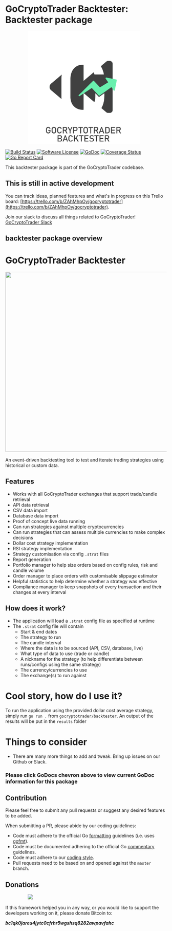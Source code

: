 # GoCryptoTrader Backtester: Backtester package

<img src="https://github.com/gloriousCode/gocryptotrader/blob/backscratcher/backtester/common/backtester.png?raw=true" width="350px" height="350px" hspace="70">


[![Build Status](https://travis-ci.org/thrasher-corp/gocryptotrader.svg?branch=master)](https://travis-ci.org/thrasher-corp/gocryptotrader)
[![Software License](https://img.shields.io/badge/License-MIT-orange.svg?style=flat-square)](https://github.com/thrasher-corp/gocryptotrader/blob/master/LICENSE)
[![GoDoc](https://godoc.org/github.com/thrasher-corp/gocryptotrader?status.svg)](https://godoc.org/github.com/thrasher-corp/gocryptotrader/backtester)
[![Coverage Status](http://codecov.io/github/thrasher-corp/gocryptotrader/coverage.svg?branch=master)](http://codecov.io/github/thrasher-corp/gocryptotrader?branch=master)
[![Go Report Card](https://goreportcard.com/badge/github.com/thrasher-corp/gocryptotrader)](https://goreportcard.com/report/github.com/thrasher-corp/gocryptotrader)


This backtester package is part of the GoCryptoTrader codebase.

## This is still in active development

You can track ideas, planned features and what's in progress on this Trello board: [https://trello.com/b/ZAhMhpOy/gocryptotrader](https://trello.com/b/ZAhMhpOy/gocryptotrader).

Join our slack to discuss all things related to GoCryptoTrader! [GoCryptoTrader Slack](https://join.slack.com/t/gocryptotrader/shared_invite/enQtNTQ5NDAxMjA2Mjc5LTc5ZDE1ZTNiOGM3ZGMyMmY1NTAxYWZhODE0MWM5N2JlZDk1NDU0YTViYzk4NTk3OTRiMDQzNGQ1YTc4YmRlMTk)

## backtester package overview

# GoCryptoTrader Backtester

<img src="https://i.imgur.com/PUtldvs.png" width="560px" height="560px">

An event-driven backtesting tool to test and iterate trading strategies using historical or custom data.


## Features
- Works with all GoCryptoTrader exchanges that support trade/candle retrieval
- API data retrieval
- CSV data import
- Database data import
- Proof of concept live data running
- Can run strategies against multiple cryptocurrencies
- Can run strategies that can assess multiple currencies to make complex decisions
- Dollar cost strategy implementation
- RSI strategy implementation
- Strategy customisation via config `.strat` files
- Report generation
- Portfolio manager to help size orders based on config rules, risk and candle volume
- Order manager to place orders with customisable slippage estimator
- Helpful statistics to help determine whether a strategy was effective
- Compliance manager to keep snapshots of every transaction and their changes at every interval

## How does it work?
- The application will load a `.strat` config file as specified at runtime
- The `.strat` config file will contain
  - Start & end dates
  - The strategy to run
  - The candle interval
  - Where the data is to be sourced (API, CSV, database, live)
  - What type of data to use (trade or candle)
  - A nickname for the strategy (to help differentiate between runs/configs using the same strategy)
  - The currency/currencies to use
  - The exchange(s) to run against

# Cool story, how do I use it?
To run the application using the provided dollar cost average strategy, simply run `go run .` from `gocryptotrader/backtester`. An output of the results will be put in the `results` folder


# Things to consider
- There are many more things to add and tweak. Bring up issues on our Github or Slack.



### Please click GoDocs chevron above to view current GoDoc information for this package

## Contribution

Please feel free to submit any pull requests or suggest any desired features to be added.

When submitting a PR, please abide by our coding guidelines:

+ Code must adhere to the official Go [formatting](https://golang.org/doc/effective_go.html#formatting) guidelines (i.e. uses [gofmt](https://golang.org/cmd/gofmt/)).
+ Code must be documented adhering to the official Go [commentary](https://golang.org/doc/effective_go.html#commentary) guidelines.
+ Code must adhere to our [coding style](https://github.com/thrasher-corp/gocryptotrader/blob/master/doc/coding_style.md).
+ Pull requests need to be based on and opened against the `master` branch.

## Donations

<img src="https://github.com/thrasher-corp/gocryptotrader/blob/master/web/src/assets/donate.png?raw=true" hspace="70">

If this framework helped you in any way, or you would like to support the developers working on it, please donate Bitcoin to:

***bc1qk0jareu4jytc0cfrhr5wgshsq8282awpavfahc***
